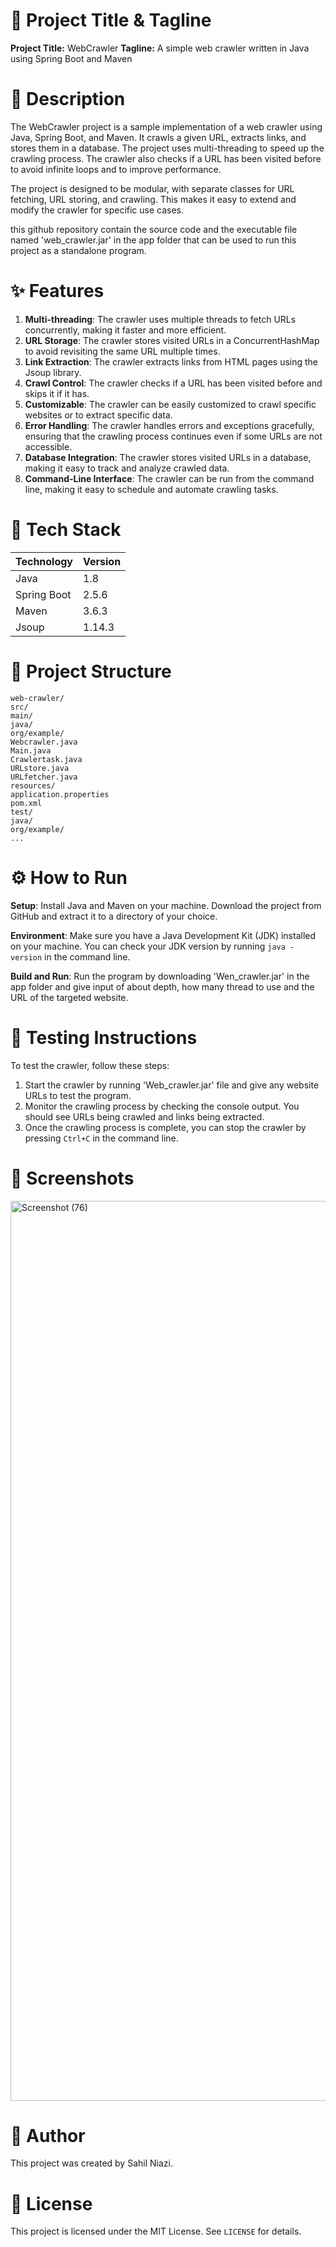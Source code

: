 🚀 Project Title & Tagline
================================

**Project Title:** WebCrawler
**Tagline:** A simple web crawler written in Java using Spring Boot and Maven

📖 Description
================================

The WebCrawler project is a sample implementation of a web crawler using Java, Spring Boot, and Maven. It crawls a given URL, extracts links, and stores them in a database. The project uses multi-threading to speed up the crawling process. The crawler also checks if a URL has been visited before to avoid infinite loops and to improve performance.

The project is designed to be modular, with separate classes for URL fetching, URL storing, and crawling. This makes it easy to extend and modify the crawler for specific use cases.

this github repository contain the source code and the executable file named 'web_crawler.jar' in the app folder that can be used to run this project as a standalone program.

✨ Features
================================

1. **Multi-threading**: The crawler uses multiple threads to fetch URLs concurrently, making it faster and more efficient.
2. **URL Storage**: The crawler stores visited URLs in a ConcurrentHashMap to avoid revisiting the same URL multiple times.
3. **Link Extraction**: The crawler extracts links from HTML pages using the Jsoup library.
4. **Crawl Control**: The crawler checks if a URL has been visited before and skips it if it has.
5. **Customizable**: The crawler can be easily customized to crawl specific websites or to extract specific data.
6. **Error Handling**: The crawler handles errors and exceptions gracefully, ensuring that the crawling process continues even if some URLs are not accessible.
7. **Database Integration**: The crawler stores visited URLs in a database, making it easy to track and analyze crawled data.
8. **Command-Line Interface**: The crawler can be run from the command line, making it easy to schedule and automate crawling tasks.

🧰 Tech Stack
================================

| Technology | Version |
| --- | --- |
| Java | 1.8 |
| Spring Boot | 2.5.6 |
| Maven | 3.6.3 |
| Jsoup | 1.14.3 |

📁 Project Structure
================================

```
web-crawler/
src/
main/
java/
org/example/
Webcrawler.java
Main.java
Crawlertask.java
URLstore.java
URLfetcher.java
resources/
application.properties
pom.xml
test/
java/
org/example/
...
```

⚙️ How to Run
================================

**Setup**: Install Java and Maven on your machine. Download the project from GitHub and extract it to a directory of your choice.

**Environment**: Make sure you have a Java Development Kit (JDK) installed on your machine. You can check your JDK version by running `java -version` in the command line.

**Build and Run**: Run the program by downloading 'Wen_crawler.jar' in the app folder and give input of about depth, how many thread to use and the URL of the targeted website.


🧪 Testing Instructions
================================

To test the crawler, follow these steps:

1. Start the crawler by running 'Web_crawler.jar' file and give any website URLs to test the program.
2. Monitor the crawling process by checking the console output. You should see URLs being crawled and links being extracted.
3. Once the crawling process is complete, you can stop the crawler by pressing `Ctrl+C` in the command line.

📸 Screenshots
================================


<img width="2560" height="1440" alt="Screenshot (76)" src="https://github.com/user-attachments/assets/dadefe2f-c64a-4a28-905f-d2fec387e4fd" />


👤 Author
================================

This project was created by Sahil Niazi.

📝 License
================================

This project is licensed under the MIT License. See `LICENSE` for details.
